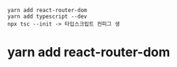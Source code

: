```
yarn add react-router-dom
yarn add typescript --dev
npx tsc --init -> 타입스크립트 컨피그 생

```
# yarn add react-router-dom
